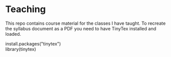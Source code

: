 # Teaching

This repo contains course material for the classes I have taught. To recreate the syllabus document as a PDF you need to have TinyTex installed and loaded. 

install.packages("tinytex")  
library(tinytex)

